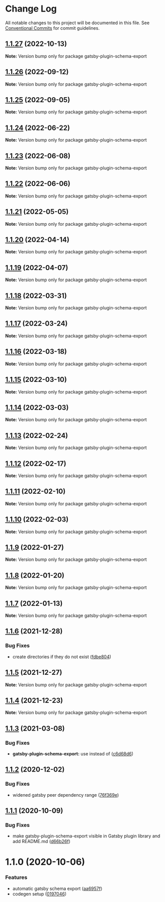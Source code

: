 # Change Log

All notable changes to this project will be documented in this file.
See [Conventional Commits](https://conventionalcommits.org) for commit guidelines.

## [1.1.27](https://github.com/AmazeeLabs/silverback-mono/compare/gatsby-plugin-schema-export@1.1.26...gatsby-plugin-schema-export@1.1.27) (2022-10-13)

**Note:** Version bump only for package gatsby-plugin-schema-export

## [1.1.26](https://github.com/AmazeeLabs/silverback-mono/compare/gatsby-plugin-schema-export@1.1.25...gatsby-plugin-schema-export@1.1.26) (2022-09-12)

**Note:** Version bump only for package gatsby-plugin-schema-export

## [1.1.25](https://github.com/AmazeeLabs/silverback-mono/compare/gatsby-plugin-schema-export@1.1.24...gatsby-plugin-schema-export@1.1.25) (2022-09-05)

**Note:** Version bump only for package gatsby-plugin-schema-export

## [1.1.24](https://github.com/AmazeeLabs/silverback-mono/compare/gatsby-plugin-schema-export@1.1.23...gatsby-plugin-schema-export@1.1.24) (2022-06-22)

**Note:** Version bump only for package gatsby-plugin-schema-export

## [1.1.23](https://github.com/AmazeeLabs/silverback-mono/compare/gatsby-plugin-schema-export@1.1.22...gatsby-plugin-schema-export@1.1.23) (2022-06-08)

**Note:** Version bump only for package gatsby-plugin-schema-export

## [1.1.22](https://github.com/AmazeeLabs/silverback-mono/compare/gatsby-plugin-schema-export@1.1.21...gatsby-plugin-schema-export@1.1.22) (2022-06-06)

**Note:** Version bump only for package gatsby-plugin-schema-export

## [1.1.21](https://github.com/AmazeeLabs/silverback-mono/compare/gatsby-plugin-schema-export@1.1.20...gatsby-plugin-schema-export@1.1.21) (2022-05-05)

**Note:** Version bump only for package gatsby-plugin-schema-export

## [1.1.20](https://github.com/AmazeeLabs/silverback-mono/compare/gatsby-plugin-schema-export@1.1.19...gatsby-plugin-schema-export@1.1.20) (2022-04-14)

**Note:** Version bump only for package gatsby-plugin-schema-export

## [1.1.19](https://github.com/AmazeeLabs/silverback-mono/compare/gatsby-plugin-schema-export@1.1.18...gatsby-plugin-schema-export@1.1.19) (2022-04-07)

**Note:** Version bump only for package gatsby-plugin-schema-export

## [1.1.18](https://github.com/AmazeeLabs/silverback-mono/compare/gatsby-plugin-schema-export@1.1.17...gatsby-plugin-schema-export@1.1.18) (2022-03-31)

**Note:** Version bump only for package gatsby-plugin-schema-export

## [1.1.17](https://github.com/AmazeeLabs/silverback-mono/compare/gatsby-plugin-schema-export@1.1.16...gatsby-plugin-schema-export@1.1.17) (2022-03-24)

**Note:** Version bump only for package gatsby-plugin-schema-export

## [1.1.16](https://github.com/AmazeeLabs/silverback-mono/compare/gatsby-plugin-schema-export@1.1.15...gatsby-plugin-schema-export@1.1.16) (2022-03-18)

**Note:** Version bump only for package gatsby-plugin-schema-export

## [1.1.15](https://github.com/AmazeeLabs/silverback-mono/compare/gatsby-plugin-schema-export@1.1.14...gatsby-plugin-schema-export@1.1.15) (2022-03-10)

**Note:** Version bump only for package gatsby-plugin-schema-export

## [1.1.14](https://github.com/AmazeeLabs/silverback-mono/compare/gatsby-plugin-schema-export@1.1.13...gatsby-plugin-schema-export@1.1.14) (2022-03-03)

**Note:** Version bump only for package gatsby-plugin-schema-export

## [1.1.13](https://github.com/AmazeeLabs/silverback-mono/compare/gatsby-plugin-schema-export@1.1.12...gatsby-plugin-schema-export@1.1.13) (2022-02-24)

**Note:** Version bump only for package gatsby-plugin-schema-export

## [1.1.12](https://github.com/AmazeeLabs/silverback-mono/compare/gatsby-plugin-schema-export@1.1.11...gatsby-plugin-schema-export@1.1.12) (2022-02-17)

**Note:** Version bump only for package gatsby-plugin-schema-export

## [1.1.11](https://github.com/AmazeeLabs/silverback-mono/compare/gatsby-plugin-schema-export@1.1.10...gatsby-plugin-schema-export@1.1.11) (2022-02-10)

**Note:** Version bump only for package gatsby-plugin-schema-export

## [1.1.10](https://github.com/AmazeeLabs/silverback-mono/compare/gatsby-plugin-schema-export@1.1.9...gatsby-plugin-schema-export@1.1.10) (2022-02-03)

**Note:** Version bump only for package gatsby-plugin-schema-export

## [1.1.9](https://github.com/AmazeeLabs/silverback-mono/compare/gatsby-plugin-schema-export@1.1.8...gatsby-plugin-schema-export@1.1.9) (2022-01-27)

**Note:** Version bump only for package gatsby-plugin-schema-export

## [1.1.8](https://github.com/AmazeeLabs/silverback-mono/compare/gatsby-plugin-schema-export@1.1.7...gatsby-plugin-schema-export@1.1.8) (2022-01-20)

**Note:** Version bump only for package gatsby-plugin-schema-export

## [1.1.7](https://github.com/AmazeeLabs/silverback-mono/compare/gatsby-plugin-schema-export@1.1.6...gatsby-plugin-schema-export@1.1.7) (2022-01-13)

**Note:** Version bump only for package gatsby-plugin-schema-export

## [1.1.6](https://github.com/AmazeeLabs/silverback-mono/compare/gatsby-plugin-schema-export@1.1.5...gatsby-plugin-schema-export@1.1.6) (2021-12-28)

### Bug Fixes

- create directories if they do not exist ([fdbe804](https://github.com/AmazeeLabs/silverback-mono/commit/fdbe8044df7e51cc0f182c53be8ed44699767b9a))

## [1.1.5](https://github.com/AmazeeLabs/silverback-mono/compare/gatsby-plugin-schema-export@1.1.4...gatsby-plugin-schema-export@1.1.5) (2021-12-27)

**Note:** Version bump only for package gatsby-plugin-schema-export

## [1.1.4](https://github.com/AmazeeLabs/silverback-mono/compare/gatsby-plugin-schema-export@1.1.3...gatsby-plugin-schema-export@1.1.4) (2021-12-23)

**Note:** Version bump only for package gatsby-plugin-schema-export

## [1.1.3](https://github.com/AmazeeLabs/silverback-mono/compare/gatsby-plugin-schema-export@1.1.2...gatsby-plugin-schema-export@1.1.3) (2021-03-08)

### Bug Fixes

- **gatsby-plugin-schema-export:** use instead of ([c6d68d6](https://github.com/AmazeeLabs/silverback-mono/commit/c6d68d659b82f4feb741ddfa8f85a08a667255ea))

## [1.1.2](https://github.com/AmazeeLabs/silverback-mono/compare/gatsby-plugin-schema-export@1.1.1...gatsby-plugin-schema-export@1.1.2) (2020-12-02)

### Bug Fixes

- widened gatsby peer dependency range ([76f369e](https://github.com/AmazeeLabs/silverback-mono/commit/76f369e71cc6e02562c3a9f991b8769c9c3da4bc))

## [1.1.1](https://github.com/AmazeeLabs/silverback-mono/compare/gatsby-plugin-schema-export@1.1.0...gatsby-plugin-schema-export@1.1.1) (2020-10-09)

### Bug Fixes

- make gatsby-plugin-schema-export visible in Gatsby plugin library and add README.md ([d66b26f](https://github.com/AmazeeLabs/silverback-mono/commit/d66b26f16a9cc943dfa1f0c9be0320e18c773e5c))

# 1.1.0 (2020-10-06)

### Features

- automatic gatsby schema export ([aa6957f](https://github.com/AmazeeLabs/silverback-mono/commit/aa6957f84a3c04df67c0b846a42ebc4b96e6541e))
- codegen setup ([0197046](https://github.com/AmazeeLabs/silverback-mono/commit/0197046fa2421cc53e72454aba0a9d4e4ff59aa7))
